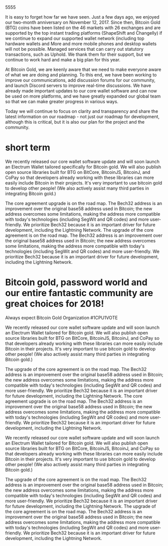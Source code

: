 5555

It is easy to forget how far we have seen. Just a few days ago, we enjoyed our two-month anniversary on November 12, 2017. Since then, Bitcoin Gold (BTG) coins have been listed on the 46 markets with 26 exchanges and are supported by the top instant trading platforms (ShapeShift and Changelly) if we continue to expand our supported wallet network (including top hardware wallets and More and more mobile phones and desktop wallets will not be possible. Managed services that can carry out statutory transactions, such as Uphold. We thank them for their support, but we continue to work hard and make a big plan for this year.

At Bitcoin Gold, we are keenly aware that we need to make everyone aware of what we are doing and planning. To this end, we have been working to improve our communications, add discussion forums for our community, and launch Discord servers to improve real-time discussions. We have already made important updates to our core wallet software and can now be used on more platforms, and we have greatly expanded our global team so that we can make greater progress in various ways.

Today we will continue to focus on clarity and transparency and share the latest information on our roadmap - not just our roadmap for development, although this is critical, but it is also our plan for the project and the community.


# short term


We recently released our core wallet software update and will soon launch an Electrum Wallet tailored specifically for Bitcoin gold. We will also publish open source libraries built for BTG on BitCore, BitcoinJS, BitcoinJ, and CoPay so that developers already working with these libraries can more easily include Bitcoin in their projects. It's very important to use bitcoin gold to develop other people! (We also actively assist many third parties in integrating Bitcoin gold.)

The core agreement upgrade is on the road map. The Bech32 address is an improvement over the original base58 address used in Bitcoin; the new address overcomes some limitations, making the address more compatible with today's technologies (including SegWit and QR codes) and more user-friendly. We prioritize Bech32 because it is an important driver for future development, including the Lightning Network.
The upgrade of the core agreement is on the road map. The Bech32 address is an improvement over the original base58 address used in Bitcoin; the new address overcomes some limitations, making the address more compatible with today's technologies (including SegWit and QR codes) and more user-friendly. We prioritize Bech32 because it is an important driver for future development, including the Lightning Network.

# Bitcoin gold, password world and our entire fantastic community are great choices for 2018!
Always expect
Bitcoin Gold Organization
#1CPU1VOTE


We recently released our core wallet software update and will soon launch an Electrum Wallet tailored for Bitcoin gold. We will also publish open source libraries built for BTG on BitCore, BitcoinJS, BitcoinJ, and CoPay so that developers already working with these libraries can more easily include Bitcoin in their projects. It's very important to use bitcoin gold to develop other people! (We also actively assist many third parties in integrating Bitcoin gold.)

The upgrade of the core agreement is on the road map. The Bech32 address is an improvement over the original base58 address used in Bitcoin; the new address overcomes some limitations, making the address more compatible with today's technologies (including SegWit and QR codes) and more user-friendly. We prioritize Bech32 because it is an important driver for future development, including the Lightning Network.
The core agreement upgrade is on the road map. The Bech32 address is an improvement over the original base58 address used in Bitcoin; the new address overcomes some limitations, making the address more compatible with today's technologies (including SegWit and QR codes) and more user-friendly. We prioritize Bech32 because it is an important driver for future development, including the Lightning Network.


We recently released our core wallet software update and will soon launch an Electrum Wallet tailored for Bitcoin gold. We will also publish open source libraries built for BTG on BitCore, BitcoinJS, BitcoinJ, and CoPay so that developers already working with these libraries can more easily include Bitcoin in their projects. It's very important to use bitcoin gold to develop other people! (We also actively assist many third parties in integrating Bitcoin gold.)

The upgrade of the core agreement is on the road map. The Bech32 address is an improvement over the original base58 address used in Bitcoin; the new address overcomes some limitations, making the address more compatible with today's technologies (including SegWit and QR codes) and more user-friendly. We prioritize Bech32 because it is an important driver for future development, including the Lightning Network.
The upgrade of the core agreement is on the road map. The Bech32 address is an improvement over the original base58 address used in Bitcoin; the new address overcomes some limitations, making the address more compatible with today's technologies (including SegWit and QR codes) and more user-friendly. We prioritize Bech32 because it is an important driver for future development, including the Lightning Network.